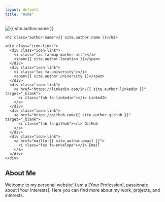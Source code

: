 ```yaml
---
layout: default
title: "Home"
---
```




<div class="home-content">
  <div class="left-column">
    <img src="{{ '/assets/images/my-profile-img.DNG' | relative_url }}" alt="{{ site.author.name }}" class="profile-image">

    <h2 class="author-name">{{ site.author.name }}</h2>

    <div class="icon-links">
      <div class="icon-link">
        <i class="fas fa-map-marker-alt"></i>
        <span>{{ site.author.location }}</span>
      </div>
      <div class="icon-link">
        <i class="fas fa-university"></i>
        <span>{{ site.author.university }}</span>
      </div>
      <div class="icon-link">
        <a href="https://linkedin.com/in/{{ site.author.linkedin }}" target="_blank">
          <i class="fab fa-linkedin"></i> LinkedIn
        </a>
      </div>
      <div class="icon-link">
        <a href="https://github.com/{{ site.author.github }}" target="_blank">
          <i class="fab fa-github"></i> GitHub
        </a>
      </div>
      <div class="icon-link">
        <a href="mailto:{{ site.author.email }}">
          <i class="fas fa-envelope"></i> Email
        </a>
      </div>
    </div>
  </div>

  <div class="right-column">
    <!-- Other content goes here -->
    <h2>About Me</h2>
    <p>
      <!-- Write your details here -->
      Welcome to my personal website! I am a [Your Profession], passionate about [Your Interests].
      Here you can find more about my work, projects, and interests.
    </p>
  </div>
</div>
